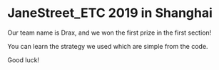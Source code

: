 # JaneStreet_ETC 2019 in Shanghai
Our team name is Drax, and we won the first prize in the first section!

You can learn the strategy we used which are simple from the code.

Good luck!